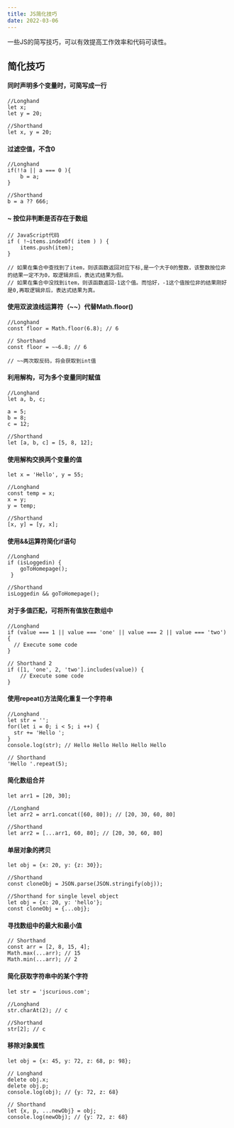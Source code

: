 ```yaml
---
title: JS简化技巧
date: 2022-03-06
---
```


一些JS的简写技巧，可以有效提高工作效率和代码可读性。
<!-- more -->

## 简化技巧

#### 同时声明多个变量时，可简写成一行

```
//Longhand
let x;
let y = 20;

//Shorthand
let x, y = 20;
```

#### 过滤空值，不含0

```
//Longhand
if(!!a || a === 0 ){
	b = a;
}

//Shorthand
b = a ?? 666;
```

#### ~ 按位非判断是否存在于数组

```
// JavaScript代码
if ( !~items.indexOf( item ) ) {  
    items.push(item);  
}  

// 如果在集合中查找到了item，则该函数返回对应下标,是一个大于0的整数，该整数按位非的结果一定不为0，取逻辑非后，表达式结果为假。
// 如果在集合中没找到item，则该函数返回-1这个值。而恰好，-1这个值按位非的结果刚好是0,再取逻辑非后，表达式结果为真。
```

#### 使用双波浪线运算符（~~）代替Math.floor()

```
//Longhand
const floor = Math.floor(6.8); // 6

// Shorthand
const floor = ~~6.8; // 6

// ~~两次取反码，将会获取到int值
```

#### 利用解构，可为多个变量同时赋值

```
//Longhand
let a, b, c;

a = 5;
b = 8;
c = 12;

//Shorthand
let [a, b, c] = [5, 8, 12];
```

#### 使用解构交换两个变量的值

```
let x = 'Hello', y = 55;

//Longhand
const temp = x;
x = y;
y = temp;

//Shorthand
[x, y] = [y, x];
```

#### 使用&&运算符简化if语句

```
//Longhand
if (isLoggedin) {
    goToHomepage();
 }

//Shorthand
isLoggedin && goToHomepage();
```

#### 对于多值匹配，可将所有值放在数组中

```
//Longhand
if (value === 1 || value === 'one' || value === 2 || value === 'two') {
  // Execute some code
}

// Shorthand 2
if ([1, 'one', 2, 'two'].includes(value)) { 
    // Execute some code 
}
```

#### 使用repeat()方法简化重复一个字符串

```
//Longhand
let str = '';
for(let i = 0; i < 5; i ++) {
  str += 'Hello ';
}
console.log(str); // Hello Hello Hello Hello Hello

// Shorthand
'Hello '.repeat(5);
```

#### 简化数组合并

```
let arr1 = [20, 30];

//Longhand
let arr2 = arr1.concat([60, 80]); // [20, 30, 60, 80]

//Shorthand
let arr2 = [...arr1, 60, 80]; // [20, 30, 60, 80]
```

#### 单层对象的拷贝

```
let obj = {x: 20, y: {z: 30}};

//Shorthand
const cloneObj = JSON.parse(JSON.stringify(obj));

//Shorthand for single level object
let obj = {x: 20, y: 'hello'};
const cloneObj = {...obj};
```

#### 寻找数组中的最大和最小值

```
// Shorthand
const arr = [2, 8, 15, 4];
Math.max(...arr); // 15
Math.min(...arr); // 2
```

#### 简化获取字符串中的某个字符

```
let str = 'jscurious.com';

//Longhand
str.charAt(2); // c

//Shorthand
str[2]; // c
```

#### 移除对象属性

```
let obj = {x: 45, y: 72, z: 68, p: 98};

// Longhand
delete obj.x;
delete obj.p;
console.log(obj); // {y: 72, z: 68}

// Shorthand
let {x, p, ...newObj} = obj;
console.log(newObj); // {y: 72, z: 68}
```

